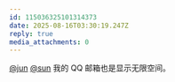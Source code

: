 ```yaml
---
id: 115036325101314373
date: 2025-08-16T03:30:19.247Z
reply: true
media_attachments: 0
---
```


[@jun](https://social.luzhaojun.com/@jun) [@sun](https://jiong.us/@sun) 我的 QQ 邮箱也是显示无限空间。

